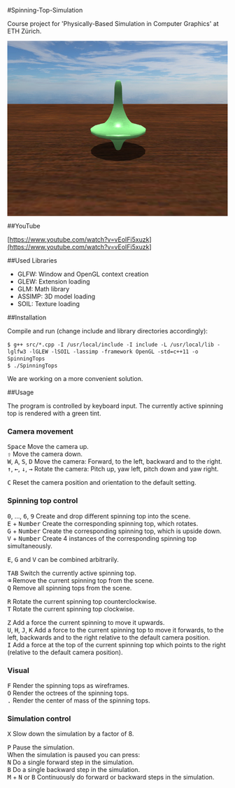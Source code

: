 #Spinning-Top-Simulation

Course project for 'Physically-Based Simulation in Computer Graphics' at ETH Zürich.

<img src="screenshot.png" align="center" height="400" >

##YouTube

[https://www.youtube.com/watch?v=vEoIFi5xuzk](https://www.youtube.com/watch?v=vEoIFi5xuzk]

##Used Libraries

* GLFW: Window and OpenGL context creation
* GLEW: Extension loading
* GLM: Math library
* ASSIMP: 3D model loading
* SOIL: Texture loading

##Installation

Compile and run (change include and library directories accordingly):
```
$ g++ src/*.cpp -I /usr/local/include -I include -L /usr/local/lib -lglfw3 -lGLEW -lSOIL -lassimp -framework OpenGL -std=c++11 -o SpinningTops
$ ./SpinningTops
```

We are working on a more convenient solution.

##Usage

The program is controlled by keyboard input.
The currently active spinning top is rendered with a green tint.

### Camera movement

<kbd>Space</kbd> Move the camera up.  
<kbd>⇧</kbd> Move the camera down.  
<kbd>W</kbd>, <kbd>A</kbd>, <kbd>S</kbd>, <kbd>D</kbd> Move the camera: Forward, to the left, backward and to the right.  
<kbd>&#x2191;</kbd>, <kbd>&#x2190;</kbd>, <kbd>&#x2193;</kbd>, <kbd>&#x2192;</kbd> Rotate the camera: Pitch up, yaw left, pitch down and yaw right.

<kbd>C</kbd> Reset the camera position and orientation to the default setting.

### Spinning top control

<kbd>0</kbd>, ..., <kbd>6</kbd>, <kbd>9</kbd> Create and drop different spinning top into the scene.  
<kbd>E</kbd> + <kbd>Number</kbd> Create the corresponding spinning top, which rotates.  
<kbd>G</kbd> + <kbd>Number</kbd> Create the corresponding spinning top, which is upside down.  
<kbd>V</kbd> + <kbd>Number</kbd> Create 4 instances of the corresponding spinning top simultaneously.

<kbd>E</kbd>, <kbd>G</kbd> and <kbd>V</kbd> can be combined arbitrarily.  

<kbd>TAB</kbd> Switch the currently active spinning top.  
<kbd>&#x232B;</kbd> Remove the current spinning top from the scene.  
<kbd>Q</kbd> Remove all spinning tops from the scene.

<kbd>R</kbd> Rotate the current spinning top counterclockwise.  
<kbd>T</kbd> Rotate the current spinning top clockwise.

<kbd>Z</kbd> Add a force the current spinning to move it upwards.  
<kbd>U</kbd>, <kbd>H</kbd>, <kbd>J</kbd>, <kbd>K</kbd> Add a force to the current spinning top to move it forwards, to the left, backwards and to the right relative to the default camera position.  
<kbd>I</kbd> Add a force at the top of the current spinning top which points to the right (relative to the default camera position).

### Visual

<kbd>F</kbd> Render the spinning tops as wireframes.  
<kbd>O</kbd> Render the octrees of the spinning tops.  
<kbd>.</kbd> Render the center of mass of the spinning tops.

### Simulation control

<kbd>X</kbd> Slow down the simulation by a factor of 8.

<kbd>P</kbd> Pause the simulation.  
When the simulation is paused you can press:  
<kbd>N</kbd> Do a single forward step in the simulation.  
<kbd>B</kbd> Do a single backward step in the simulation.  
<kbd>M</kbd> + <kbd>N</kbd> or <kbd>B</kbd> Continuously do forward or backward steps in the simulation.
